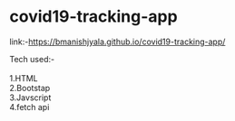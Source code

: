 # covid19-tracking-app
link:-https://bmanishjyala.github.io/covid19-tracking-app/
<br>


Tech used:-<br>
<br>1.HTML
<br>2.Bootstap
<br>3.Javscript
<br>4.fetch api 
